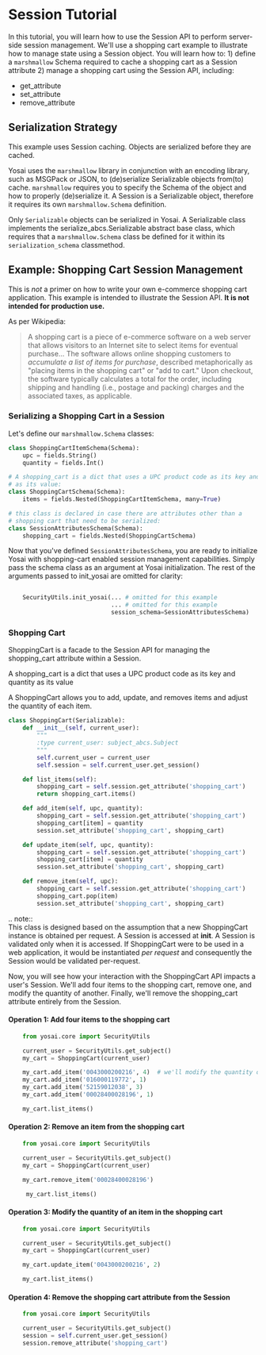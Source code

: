 # Session Tutorial

In this tutorial, you will learn how to use the Session API to perform server-side session management.  We'll use a shopping cart example to illustrate how to manage state using a Session object.  You will learn how to:     1) define a `marshmallow` Schema required to cache a shopping cart as        a Session attribute     2) manage a shopping cart using the Session API, including:
- get_attribute
- set_attribute
- remove_attribute


## Serialization Strategy

This example uses Session caching.  Objects are serialized before they are cached.

Yosai uses the `marshmallow` library in conjunction with an encoding library, such as MSGPack or JSON, to (de)serialize Serializable objects from(to) cache. `marshmallow` requires you to specify the Schema of the object and how to properly (de)serialize it.  A Session is a Serializable object, therefore it requires its own `marshmallow.Schema` definition.

Only `Serializable` objects can be serialized in Yosai.  A Serializable class implements the serialize_abcs.Serializable abstract base class, which requires that a `marshmallow.Schema` class be defined for it within its `serialization_schema` classmethod.


## Example:  Shopping Cart Session Management

This is _not_ a primer on how to write your own e-commerce shopping cart application.  This example is intended to illustrate the Session API. **It is not intended for production use.**

As per Wikipedia:

> A shopping cart is a piece of e-commerce software on a web server that allows visitors to an Internet site to select items for eventual purchase... The software allows online shopping customers to _accumulate a list of items for purchase_, described metaphorically as "placing items in the shopping cart" or "add to cart." Upon checkout, the software typically calculates a total for the order, including shipping and handling (i.e., postage and packing) charges and the associated taxes, as applicable.


### Serializing a Shopping Cart in a Session

Let's define our `marshmallow.Schema` classes:

```Python
class ShoppingCartItemSchema(Schema):
    upc = fields.String()
    quantity = fields.Int()

# A shopping_cart is a dict that uses a UPC product code as its key and quantity
# as its value:
class ShoppingCartSchema(Schema):
    items = fields.Nested(ShoppingCartItemSchema, many=True)

# this class is declared in case there are attributes other than a
# shopping cart that need to be serialized:
class SessionAttributesSchema(Schema):
    shopping_cart = fields.Nested(ShoppingCartSchema)
```

Now that you've defined `SessionAttributesSchema`, you are ready to initialize Yosai with shopping-cart enabled session management capabilities.  Simply pass the schema class as an argument at Yosai initialization.  The rest of the arguments passed to init_yosai are omitted for clarity:

```Python

    SecurityUtils.init_yosai(... # omitted for this example
                             ... # omitted for this example
                             session_schema=SessionAttributesSchema)
```


### Shopping Cart

ShoppingCart is a facade to the Session API for managing the shopping_cart attribute within a Session.

A shopping_cart is a dict that uses a UPC product code as its key and quantity as its value

A ShoppingCart allows you to add, update, and removes items and adjust the quantity of each item.

```Python
class ShoppingCart(Serializable):
    def __init__(self, current_user):
        """
        :type current_user: subject_abcs.Subject
        """
        self.current_user = current_user
        self.session = self.current_user.get_session()

    def list_items(self):
        shopping_cart = self.session.get_attribute('shopping_cart')
        return shopping_cart.items()

    def add_item(self, upc, quantity):
        shopping_cart = self.session.get_attribute('shopping_cart')
        shopping_cart[item] = quantity
        session.set_attribute('shopping_cart', shopping_cart)

    def update_item(self, upc, quantity):
        shopping_cart = self.session.get_attribute('shopping_cart')
        shopping_cart[item] = quantity
        session.set_attribute('shopping_cart', shopping_cart)

    def remove_item(self, upc):
        shopping_cart = self.session.get_attribute('shopping_cart')
        shopping_cart.pop(item)
        session.set_attribute('shopping_cart', shopping_cart)
```

.. note::<br>This class is designed based on the assumption that a new ShoppingCart     instance is obtained per request.  A Session is accessed at **init**.     A Session is validated only when it is accessed.  If ShoppingCart were to be     used in a web application, it would be instantiated _per request_ and     consequently the Session would be validated per-request.

Now, you will see how your interaction with the ShoppingCart API impacts a user's Session.  We'll add four items to the shopping cart, remove one, and modify the quantity of another.  Finally, we'll remove the shopping_cart attribute entirely from the Session.


#### Operation 1:  Add four items to the shopping cart

```Python
    from yosai.core import SecurityUtils

    current_user = SecurityUtils.get_subject()
    my_cart = ShoppingCart(current_user)

    my_cart.add_item('0043000200216', 4)  # we'll modify the quantity of this later
    my_cart.add_item('016000119772', 1)
    my_cart.add_item('52159012038', 3)
    my_cart.add_item('00028400028196', 1)

    my_cart.list_items()
```

#### Operation 2:  Remove an item from the shopping cart

```Python
    from yosai.core import SecurityUtils

    current_user = SecurityUtils.get_subject()
    my_cart = ShoppingCart(current_user)

    my_cart.remove_item('00028400028196')

     my_cart.list_items()
```

#### Operation 3:  Modify the quantity of an item in the shopping cart

```Python
    from yosai.core import SecurityUtils

    current_user = SecurityUtils.get_subject()
    my_cart = ShoppingCart(current_user)

    my_cart.update_item('0043000200216', 2)

    my_cart.list_items()
```

#### Operation 4:  Remove the shopping cart attribute from the Session

```Python
    from yosai.core import SecurityUtils

    current_user = SecurityUtils.get_subject()
    session = self.current_user.get_session()
    session.remove_attribute('shopping_cart')
```
